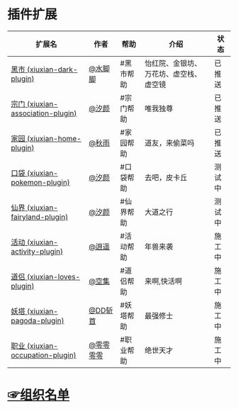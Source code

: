 # 插件扩展

扩展名  | 作者  | 帮助 | 介绍 | 状态
------------- | -------------  | -------------  | ------------- | -------------
| [黑市 (xiuxian-dark-plugin)](https://gitee.com/waterfeet/xiuxian-dark-plugin) | [@水脚脚](https://gitee.com/waterfeet) | #黑市帮助 | 怡红院、金银坊、万花坊、虚空栈、虚空镜 | 已推送 |
| [宗门 (xiuxian-association-plugin)](https://gitee.com/mg1105194437/xiuxian-association-pluging) | [@汐颜    ](https://gitee.com/mg1105194437)  | #宗门帮助 |  唯我独尊 | 已推送 | 
| [家园 (xiuxian-home-plugin)]() | [@秋雨    ](https://gitee.com/mmmmmddddd) | #家园帮助 |  道友，来偷菜吗 | 已推送 |
| [口袋 (xiuxian-pokemon-plugin)]() | [@汐颜](https://gitee.com/mg1105194437) | #口袋帮助 | 去吧，皮卡丘 | 测试中 |  
| [仙界 (xiuxian-fairyland-plugin)]() | [@汐颜](https://gitee.com/mg1105194437) | #仙界帮助 | 大道之行 |  测试中 |  
| [活动 (xiuxian-activity-plugin)]() | [@逍遥]() | #活动帮助 | 年兽来袭 | 施工中 |  
| [道侣 (xiuxian-loves-plugin)]() | [ @空集](https://gitee.com/nier-empty-set) | #道侣帮助 | 来啊,快活啊 | 施工中 |  
| [妖塔 (xiuxian-pagoda-plugin)]() | [ @DD斩首]() | #妖塔帮助 | 最强修士 | 施工中 |  
| [职业 (xiuxian-occupation-plugin)]() | [@零零零零]() | #职业帮助 | 绝世天才 |  施工中 |  

# [☞组织名单](https://gitee.com/ningmengchongshui/Xiuxian-Plugin-Box/blob/main/resources/defset/README.md)